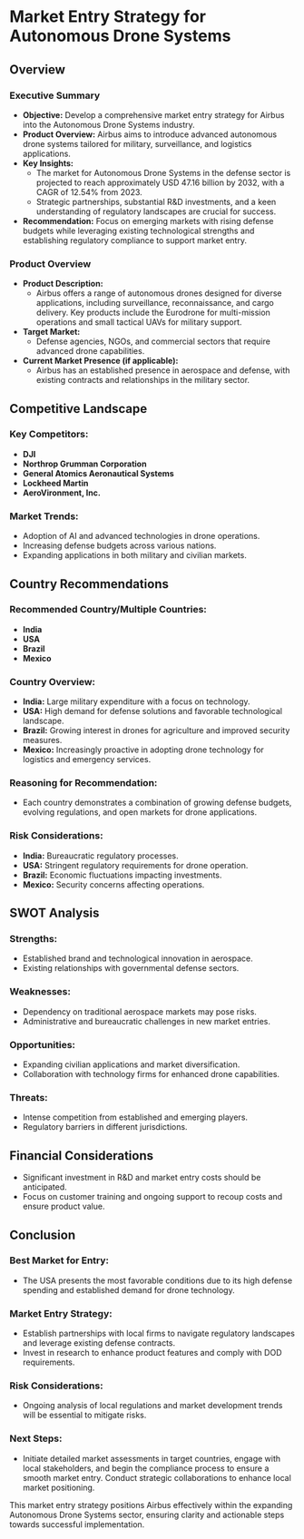# Market Entry Strategy for Autonomous Drone Systems

## Overview 

### Executive Summary 
- **Objective:** Develop a comprehensive market entry strategy for Airbus into the Autonomous Drone Systems industry.
- **Product Overview:** Airbus aims to introduce advanced autonomous drone systems tailored for military, surveillance, and logistics applications.
- **Key Insights:**
  - The market for Autonomous Drone Systems in the defense sector is projected to reach approximately USD 47.16 billion by 2032, with a CAGR of 12.54% from 2023.
  - Strategic partnerships, substantial R&D investments, and a keen understanding of regulatory landscapes are crucial for success.
- **Recommendation:** Focus on emerging markets with rising defense budgets while leveraging existing technological strengths and establishing regulatory compliance to support market entry.

### Product Overview
- **Product Description:** 
  - Airbus offers a range of autonomous drones designed for diverse applications, including surveillance, reconnaissance, and cargo delivery. Key products include the Eurodrone for multi-mission operations and small tactical UAVs for military support.
- **Target Market:** 
  - Defense agencies, NGOs, and commercial sectors that require advanced drone capabilities.
- **Current Market Presence (if applicable):** 
  - Airbus has an established presence in aerospace and defense, with existing contracts and relationships in the military sector.

## Competitive Landscape

### Key Competitors: 
- **DJI**
- **Northrop Grumman Corporation**
- **General Atomics Aeronautical Systems**
- **Lockheed Martin**
- **AeroVironment, Inc.**

### Market Trends: 
- Adoption of AI and advanced technologies in drone operations.
- Increasing defense budgets across various nations.
- Expanding applications in both military and civilian markets.

## Country Recommendations

### Recommended Country/Multiple Countries:
- **India**
- **USA**
- **Brazil**
- **Mexico**

### Country Overview:
- **India:** Large military expenditure with a focus on technology.
- **USA:** High demand for defense solutions and favorable technological landscape.
- **Brazil:** Growing interest in drones for agriculture and improved security measures.
- **Mexico:** Increasingly proactive in adopting drone technology for logistics and emergency services.

### Reasoning for Recommendation:
- Each country demonstrates a combination of growing defense budgets, evolving regulations, and open markets for drone applications.

### Risk Considerations:
- **India:** Bureaucratic regulatory processes.
- **USA:** Stringent regulatory requirements for drone operation.
- **Brazil:** Economic fluctuations impacting investments.
- **Mexico:** Security concerns affecting operations.

## SWOT Analysis 

### Strengths:
- Established brand and technological innovation in aerospace.
- Existing relationships with governmental defense sectors.
 
### Weaknesses:
- Dependency on traditional aerospace markets may pose risks.
- Administrative and bureaucratic challenges in new market entries.

### Opportunities:
- Expanding civilian applications and market diversification.
- Collaboration with technology firms for enhanced drone capabilities.

### Threats:
- Intense competition from established and emerging players.
- Regulatory barriers in different jurisdictions.

## Financial Considerations
- Significant investment in R&D and market entry costs should be anticipated.
- Focus on customer training and ongoing support to recoup costs and ensure product value.

## Conclusion 

### Best Market for Entry: 
- The USA presents the most favorable conditions due to its high defense spending and established demand for drone technology.

### Market Entry Strategy: 
- Establish partnerships with local firms to navigate regulatory landscapes and leverage existing defense contracts.
- Invest in research to enhance product features and comply with DOD requirements.

### Risk Considerations: 
- Ongoing analysis of local regulations and market development trends will be essential to mitigate risks.

### Next Steps: 
- Initiate detailed market assessments in target countries, engage with local stakeholders, and begin the compliance process to ensure a smooth market entry. Conduct strategic collaborations to enhance local market positioning.

This market entry strategy positions Airbus effectively within the expanding Autonomous Drone Systems sector, ensuring clarity and actionable steps towards successful implementation.
